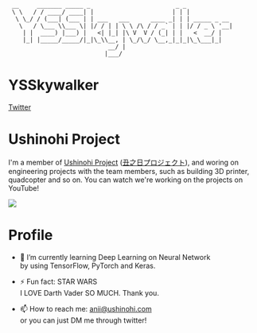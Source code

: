 ```
 __     _______ _____ _                        _ _             
 \ \   / / ____/ ____| |                      | | |            
  \ \_/ / (___| (___ | | ___   ___      ____ _| | | _____ _ __ 
   \   / \___ \\___ \| |/ / | | \ \ /\ / / _` | | |/ / _ \ '__|
    | |  ____) |___) |   <| |_| |\ V  V / (_| | |   <  __/ |   
    |_| |_____/_____/|_|\_\\__, | \_/\_/ \__,_|_|_|\_\___|_|   
                            __/ |                              
                           |___/                               
```
<!--
**YSSkywalker/YSSkywalker** is a ✨ _special_ ✨ repository because its `README.md` (this file) appears on your GitHub profile.

Here are some ideas to get you started:

- 🔭 I’m currently working on ...
- 🌱 I’m currently learning ...
- 👯 I’m looking to collaborate on ...
- 🤔 I’m looking for help with ...
- 💬 Ask me about ...
- 📫 How to reach me: ...
- 😄 Pronouns: ...
- ⚡ Fun fact: ...
-->

# YSSkywalker
[Twitter](https://twitter.com/YSSkywalker)

# Ushinohi Project
I'm a member of [Ushinohi Project](https://twitter.com/UshinohiProject) ([丑之日プロジェクト](https://twitter.com/UshinohiProject)), and woring on engineering projects with the team members, such as building 3D printer, quadcopter and so on. You can watch we're working on the projects on YouTube!

[![](https://img.youtube.com/vi/zIvZpHonD8g/0.jpg)](https://www.youtube.com/watch?v=zIvZpHonD8g)

# Profile
- 🌱 I’m currently learning Deep Learning on Neural Network  
by using TensorFlow, PyTorch and Keras.

- ⚡ Fun fact: STAR WARS  
I LOVE Darth Vader SO MUCH. Thank you.

- 📫 How to reach me: anii@ushinohi.com  
or you can just DM me through twitter!